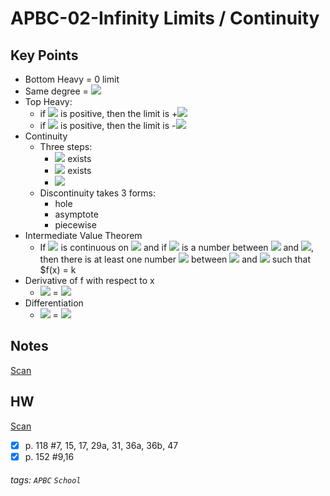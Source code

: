 # APBC-02-Infinity Limits / Continuity
## Key Points
* Bottom Heavy = 0 limit
* Same degree = <img src="https://render.githubusercontent.com/render/math?math=%24%5Cfrac%7Btop%20coefficient%7D%7Bbottom%20coefficient%7D%24"> 
* Top Heavy:
    *  if <img src="https://render.githubusercontent.com/render/math?math=%24%5Cfrac%7Btop%20term%7D%7Bbottom%20term%7D%24"> is positive, then the limit is +<img src="https://render.githubusercontent.com/render/math?math=%24%5Cinfty%24">
    *  if <img src="https://render.githubusercontent.com/render/math?math=%24%5Cfrac%7Btop%20term%7D%7Bbottom%20term%7D%24"> is positive, then the limit is -<img src="https://render.githubusercontent.com/render/math?math=%24%5Cinfty%24">
*  Continuity
    *  Three steps:
        *  <img src="https://render.githubusercontent.com/render/math?math=%24%5Clim_%7Bx%20%5Cto%20%2B%5Cinfty%7D%20f(x)%24"> exists
        *  <img src="https://render.githubusercontent.com/render/math?math=%24f(c)%24"> exists
        *  <img src="https://render.githubusercontent.com/render/math?math=%24%5Clim_%7Bx%20%5Cto%20%2B%5Cinfty%7D%20f(x)%20%3D%20f(c)%24">
    *  Discontinuity takes 3 forms:
        *  hole
        *  asymptote
        *  piecewise
*  Intermediate Value Theorem
    *  If <img src="https://render.githubusercontent.com/render/math?math=%24f%24"> is continuous on <img src="https://render.githubusercontent.com/render/math?math=%24%5Ba%2C%20b%5D%24"> and if <img src="https://render.githubusercontent.com/render/math?math=%24k%24"> is a number between <img src="https://render.githubusercontent.com/render/math?math=%24f(a)%24"> and <img src="https://render.githubusercontent.com/render/math?math=%24f(b)%24">, then there is at least one number <img src="https://render.githubusercontent.com/render/math?math=%24x%24"> between <img src="https://render.githubusercontent.com/render/math?math=%24s%24"> and <img src="https://render.githubusercontent.com/render/math?math=%24b%24"> such that $f(x) = k
*  Derivative of f with respect to x
    *  <img src="https://render.githubusercontent.com/render/math?math=%24f'%24"> = <img src="https://render.githubusercontent.com/render/math?math=%24%5Clim_%7Bh%20%5Cto%200%7D%5Cfrac%7Bf(x%2Bh)-f(x)%7D%7Bh%7D%24">
*  Differentiation
    *  <img src="https://render.githubusercontent.com/render/math?math=%24%5Cfrac%7Bdy%7D%7Bdx%7D%24"> = <img src="https://render.githubusercontent.com/render/math?math=%24%5Clim_%7B%5CDelta%20x%20%5Cto%200%7D%5Cfrac%7Bf(x%2B%5CDelta%20x)-f(x)%7D%7B%5CDelta%20x%7D%24">
## Notes
[Scan](https://documentcloud.adobe.com/link/track?uri=urn:aaid:scds:US:d08f9fb9-1ba5-44f4-9f20-eae71b13ef5e)
## HW
[Scan](https://documentcloud.adobe.com/link/track?uri=urn:aaid:scds:US:8c2218af-6caa-4d9c-9e20-9ee9fabbc8f6)
- [x] p. 118 #7, 15, 17, 29a, 31, 36a, 36b, 47
- [x] p. 152 #9,16

###### tags: `APBC` `School` 
